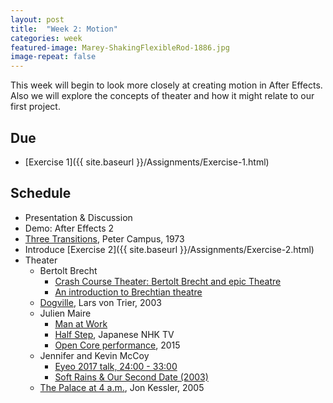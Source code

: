```yaml
---
layout: post
title:	"Week 2: Motion"
categories: week
featured-image: Marey-ShakingFlexibleRod-1886.jpg
image-repeat: false
---
```


This week will begin to look more closely at creating motion in After Effects. Also we will explore the concepts of theater and how it might relate to our first project.

## Due

* [Exercise 1]({{ site.baseurl }}/Assignments/Exercise-1.html)

## Schedule

* Presentation & Discussion
* Demo: After Effects 2
* [Three Transitions](https://www.youtube.com/watch?v=Ar99AfOJ2o8), Peter Campus, 1973
* Introduce [Exercise 2]({{ site.baseurl }}/Assignments/Exercise-2.html)
* Theater
	* Bertolt Brecht
		* [Crash Course Theater: Bertolt Brecht and epic Theatre](https://www.youtube.com/watch?v=c7fqMPDcKXM)
		* [An introduction to Brechtian theatre](https://www.youtube.com/watch?v=l-828KqtTkA)
	* [Dogville](https://www.youtube.com/watch?v=klTPPI_Xprg), Lars von Trier, 2003
	* Julien Maire
		* [Man at Work](https://www.youtube.com/watch?v=iuI5PKOjXZ8)
		* [Half Step](https://www.youtube.com/watch?v=yAKsczdPiFs), Japanese NHK TV
		* [Open Core performance](https://vimeo.com/141249815), 2015
	* Jennifer and Kevin McCoy
		* [Eyeo 2017 talk, 24:00 - 33:00](https://vimeo.com/232544899)
		* [Soft Rains & Our Second Date (2003)](http://www.ubu.com/film/mccoy_raisins.html)
	* [The Palace at 4 a.m.](https://www.youtube.com/watch?v=k-uBggfiMGo), Jon Kessler, 2005


	